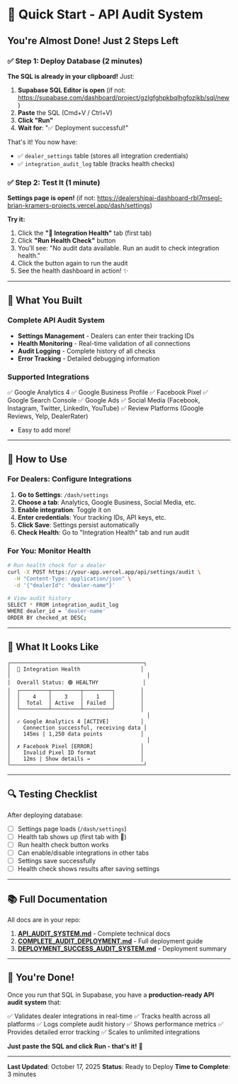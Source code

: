 # 🚀 Quick Start - API Audit System

## You're Almost Done! Just 2 Steps Left

### ✅ Step 1: Deploy Database (2 minutes)

**The SQL is already in your clipboard!** Just:

1. **Supabase SQL Editor is open** (if not: https://supabase.com/dashboard/project/gzlgfghpkbqlhgfozjkb/sql/new)
2. **Paste** the SQL (Cmd+V / Ctrl+V)
3. **Click "Run"**
4. **Wait for**: "✅ Deployment successful!"

That's it! You now have:
- ✅ `dealer_settings` table (stores all integration credentials)
- ✅ `integration_audit_log` table (tracks health checks)

### ✅ Step 2: Test It (1 minute)

**Settings page is open!** (if not: https://dealershipai-dashboard-rbl7msegl-brian-kramers-projects.vercel.app/dash/settings)

**Try it:**
1. Click the **"💚 Integration Health"** tab (first tab)
2. Click **"Run Health Check"** button
3. You'll see: "No audit data available. Run an audit to check integration health."
4. Click the button again to run the audit
5. See the health dashboard in action! ✨

---

## 🎯 What You Built

### Complete API Audit System
- **Settings Management** - Dealers can enter their tracking IDs
- **Health Monitoring** - Real-time validation of all connections
- **Audit Logging** - Complete history of all checks
- **Error Tracking** - Detailed debugging information

### Supported Integrations
✅ Google Analytics 4
✅ Google Business Profile
✅ Facebook Pixel
✅ Google Search Console
✅ Google Ads
✅ Social Media (Facebook, Instagram, Twitter, LinkedIn, YouTube)
✅ Review Platforms (Google Reviews, Yelp, DealerRater)
+ Easy to add more!

---

## 📖 How to Use

### For Dealers: Configure Integrations

1. **Go to Settings**: `/dash/settings`
2. **Choose a tab**: Analytics, Google Business, Social Media, etc.
3. **Enable integration**: Toggle it on
4. **Enter credentials**: Your tracking IDs, API keys, etc.
5. **Click Save**: Settings persist automatically
6. **Check Health**: Go to "Integration Health" tab and run audit

### For You: Monitor Health

```bash
# Run health check for a dealer
curl -X POST https://your-app.vercel.app/api/settings/audit \
  -H "Content-Type: application/json" \
  -d '{"dealerId": "dealer-name"}'

# View audit history
SELECT * FROM integration_audit_log
WHERE dealer_id = 'dealer-name'
ORDER BY checked_at DESC;
```

---

## 🎨 What It Looks Like

```
┌──────────────────────────────────────────┐
│  💚 Integration Health                   │
│                                           │
│  Overall Status: 🟢 HEALTHY              │
│  ┌─────────┬─────────┬─────────┐        │
│  │    4    │    3    │    1    │        │
│  │  Total  │ Active  │ Failed  │        │
│  └─────────┴─────────┴─────────┘        │
│                                           │
│  ✓ Google Analytics 4 [ACTIVE]          │
│    Connection successful, receiving data │
│    145ms | 1,250 data points            │
│                                           │
│  ✗ Facebook Pixel [ERROR]               │
│    Invalid Pixel ID format              │
│    12ms | Show details →                │
└──────────────────────────────────────────┘
```

---

## 🔍 Testing Checklist

After deploying database:

- [ ] Settings page loads (`/dash/settings`)
- [ ] Health tab shows up (first tab with 💚)
- [ ] Run health check button works
- [ ] Can enable/disable integrations in other tabs
- [ ] Settings save successfully
- [ ] Health check shows results after saving settings

---

## 📚 Full Documentation

All docs are in your repo:

1. **[API_AUDIT_SYSTEM.md](API_AUDIT_SYSTEM.md)** - Complete technical docs
2. **[COMPLETE_AUDIT_DEPLOYMENT.md](COMPLETE_AUDIT_DEPLOYMENT.md)** - Full deployment guide
3. **[DEPLOYMENT_SUCCESS_AUDIT_SYSTEM.md](DEPLOYMENT_SUCCESS_AUDIT_SYSTEM.md)** - Deployment summary

---

## 🎉 You're Done!

Once you run that SQL in Supabase, you have a **production-ready API audit system** that:

✅ Validates dealer integrations in real-time
✅ Tracks health across all platforms
✅ Logs complete audit history
✅ Shows performance metrics
✅ Provides detailed error tracking
✅ Scales to unlimited integrations

**Just paste the SQL and click Run - that's it!** 🚀

---

**Last Updated**: October 17, 2025
**Status**: Ready to Deploy
**Time to Complete**: 3 minutes
